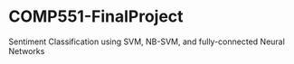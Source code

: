 # COMP551-FinalProject
Sentiment Classification using SVM, NB-SVM, and fully-connected Neural Networks
